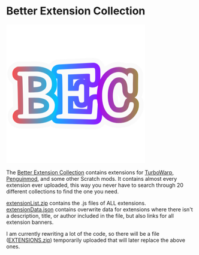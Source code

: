 # Better Extension Collection
![Better Extension Collection](https://github.com/robotninjajesse/Better-Extension-Collection/blob/main/icon/BECicon.png)  

The [Better Extension Collection](http://robotninjajesse.github.io/Better-Extension-Collection) contains extensions for [TurboWarp](https://turbowarp.org), [Penguinmod](https://penguinmod.com), and some other Scratch mods. It contains almost every extension ever uploaded, this way you never have to search through 20 different collections to find the one you need.

[extensionList.zip](https://github.com/robotninjajesse/Better-Extension-Collection/blob/main/extensionList.zip) contains the .js files of ALL extensions.  
[extensionData.json](https://github.com/robotninjajesse/Better-Extension-Collection/blob/main/extensionData.json) contains overwrite data for extensions where there isn't a description, title, or author included in the file, but also links for all extension banners.

I am currently rewriting a lot of the code, so there will be a file ([EXTENSIONS.zip](https://github.com/robotninjajesse/Better-Extension-Collection/blob/main/EXTENSIONS.zip)) temporarily uploaded that will later replace the above ones.
